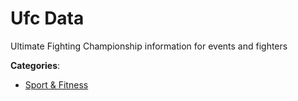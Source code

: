 # Ufc Data


Ultimate Fighting Championship information for events and fighters



**Categories**:
- [Sport & Fitness](https://github.com/apis-list/apis-list#sport-and-fitness)





